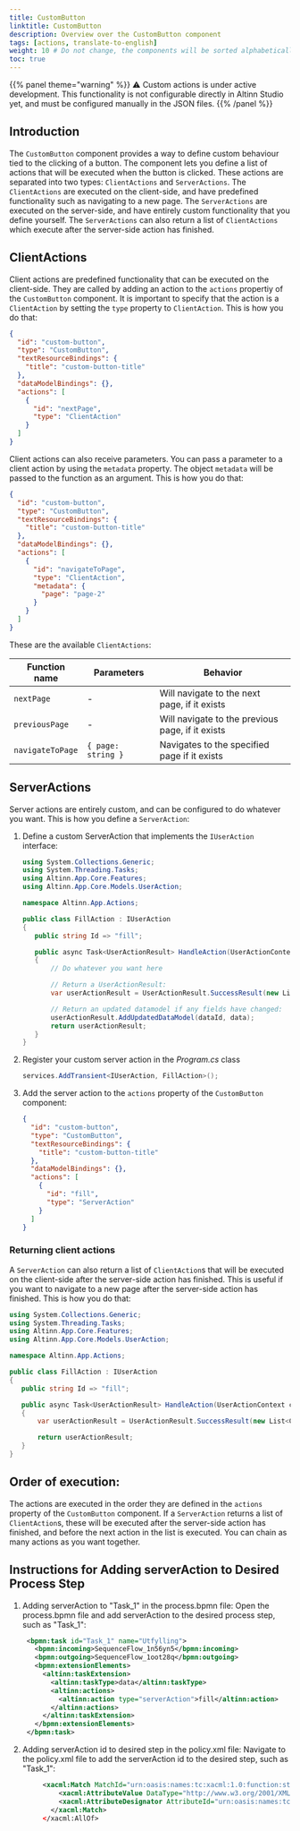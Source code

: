 ```yaml
---
title: CustomButton
linktitle: CustomButton
description: Overview over the CustomButton component
tags: [actions, translate-to-english]
weight: 10 # Do not change, the components will be sorted alphabetically
toc: true
---
```


{{% panel theme="warning" %}}
⚠️ Custom actions is under active development. This functionality is not configurable directly in Altinn Studio
yet, and must be configured manually in the JSON files.
{{% /panel %}}

## Introduction

The `CustomButton` component provides a way to define custom behaviour tied to the clicking of a button.
The component lets you define a list of actions that will be executed when the button is clicked. These actions
are separated into two types: `ClientActions` and `ServerActions`. The `ClientActions` are executed on the client-side,
and have predefined functionality such as navigating to a new page. The `ServerActions` are executed on the server-side,
and have entirely custom functionality that you define yourself. The `ServerActions` can also return a list of `ClientActions`
which execute after the server-side action has finished.

## ClientActions

Client actions are predefined functionality that can be executed on the client-side. They are called by adding
an action to the `actions` propertiy of the `CustomButton` component. It is important to specify that the action
is a `ClientAction` by setting the `type` property to `ClientAction`.
This is how you do that:

```json
{
  "id": "custom-button",
  "type": "CustomButton",
  "textResourceBindings": {
    "title": "custom-button-title"
  },
  "dataModelBindings": {},
  "actions": [
    {
      "id": "nextPage",
      "type": "ClientAction"
    }
  ]
}
```

Client actions can also receive parameters. You can pass a parameter to a client action by using the `metadata` property.
The object `metadata` will be passed to the function as an argument. This is how you do that:

```json
{
  "id": "custom-button",
  "type": "CustomButton",
  "textResourceBindings": {
    "title": "custom-button-title"
  },
  "dataModelBindings": {},
  "actions": [
    {
      "id": "navigateToPage",
      "type": "ClientAction",
      "metadata": {
        "page": "page-2"
      }
    }
  ]
}
```

These are the available `ClientActions`:

| Function name    | Parameters         | Behavior                                         |
| ---------------- | ------------------ | ------------------------------------------------ |
| `nextPage`       | -                  | Will navigate to the next page, if it exists     |
| `previousPage`   | -                  | Will navigate to the previous page, if it exists |
| `navigateToPage` | `{ page: string }` | Navigates to the specified page if it exists     |

## ServerActions

Server actions are entirely custom, and can be configured to do whatever you want. This is how you define
a `ServerAction`:

1. Define a custom ServerAction that implements the `IUserAction` interface:

   ```C#
   using System.Collections.Generic;
   using System.Threading.Tasks;
   using Altinn.App.Core.Features;
   using Altinn.App.Core.Models.UserAction;

   namespace Altinn.App.Actions;

   public class FillAction : IUserAction
   {
      public string Id => "fill";

      public async Task<UserActionResult> HandleAction(UserActionContext context)
      {
          // Do whatever you want here

          // Return a UserActionResult:
          var userActionResult = UserActionResult.SuccessResult(new List<ClientAction>());

          // Return an updated datamodel if any fields have changed:
          userActionResult.AddUpdatedDataModel(dataId, data);
          return userActionResult;
      }
   }
   ```

2. Register your custom server action in the _Program.cs_ class
   ```C#
   services.AddTransient<IUserAction, FillAction>();
   ```
3. Add the server action to the `actions` property of the `CustomButton` component:
   ```json
   {
     "id": "custom-button",
     "type": "CustomButton",
     "textResourceBindings": {
       "title": "custom-button-title"
     },
     "dataModelBindings": {},
     "actions": [
       {
         "id": "fill",
         "type": "ServerAction"
       }
     ]
   }
   ```

### Returning client actions

A `ServerAction` can also return a list of `ClientAction`s that will be executed on the client-side
after the server-side action has finished. This is useful if you want to navigate to a new page after
the server-side action has finished. This is how you do that:

```C#
using System.Collections.Generic;
using System.Threading.Tasks;
using Altinn.App.Core.Features;
using Altinn.App.Core.Models.UserAction;

namespace Altinn.App.Actions;

public class FillAction : IUserAction
{
   public string Id => "fill";

   public async Task<UserActionResult> HandleAction(UserActionContext context)
   {
       var userActionResult = UserActionResult.SuccessResult(new List<ClientAction> { ClientAction.NextPage });

       return userActionResult;
   }
}
```

## Order of execution:

The actions are executed in the order they are defined in the `actions` property of the `CustomButton` component.
If a `ServerAction` returns a list of `ClientAction`s, these will be executed after the server-side action has finished,
and before the next action in the list is executed. You can chain as many actions as you want together.

## Instructions for Adding serverAction to Desired Process Step

1. Adding serverAction to "Task_1" in the process.bpmn file:
Open the process.bpmn file and add serverAction to the desired process step, such as "Task_1":
   ```xml
    <bpmn:task id="Task_1" name="Utfylling">
      <bpmn:incoming>SequenceFlow_1n56yn5</bpmn:incoming>
      <bpmn:outgoing>SequenceFlow_1oot28q</bpmn:outgoing>
      <bpmn:extensionElements>
        <altinn:taskExtension>
          <altinn:taskType>data</altinn:taskType>
          <altinn:actions>
            <altinn:action type="serverAction">fill</altinn:action>
          </altinn:actions>
        </altinn:taskExtension>
      </bpmn:extensionElements>
    </bpmn:task>
   ```


2. Adding serverAction id to desired step in the policy.xml file:
Navigate to the policy.xml file to add the serverAction id to the desired step, such as "Task_1":

   ```xml
        <xacml:Match MatchId="urn:oasis:names:tc:xacml:1.0:function:string-equal">
            <xacml:AttributeValue DataType="http://www.w3.org/2001/XMLSchema#string">fill</xacml:AttributeValue>
            <xacml:AttributeDesignator AttributeId="urn:oasis:names:tc:xacml:1.0:action:action-id" Category="urn:oasis:names:tc:xacml:3.0:attribute-category:action" DataType="http://www.w3.org/2001/XMLSchema#string" MustBePresent="false"/>
          </xacml:Match>
        </xacml:AllOf>
   ```